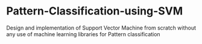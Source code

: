 # Pattern-Classification-using-SVM
Design and implementation of Support Vector Machine from scratch without any use of machine learning libraries for Pattern classification
